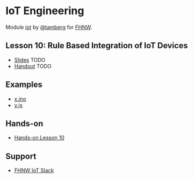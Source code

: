 # IoT Engineering
Module [iot](https://www.fhnw.ch/de/studium/module/9280188) by [@tamberg](https://twitter.com/tamberg) for [FHNW](https://www.fhnw.ch/).

## Lesson 10: Rule Based Integration of IoT Devices
- [Slides](http://www.tamberg.org/fhnw/2019/IoT10RuleBasedIntegration.pdf) TODO
- [Handout](http://www.tamberg.org/fhnw/2019/IoT10RuleBasedIntegrationHandout.pdf) TODO

## Examples
- [x.ino](x.ino)
- [y.js](y.js)

## Hands-on
- [Hands-on Lesson 10](../../../../fhnw-iot-work-10/blob/master/README.md)

## Support
- [FHNW IoT Slack](https://fhnw-iot.slack.com/)

